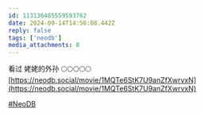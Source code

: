 ```yaml
---
id: 113136485559593762
date: 2024-09-14T14:56:08.442Z
reply: false
tags: ['neodb']
media_attachments: 0
---
```


看过 姥姥的外孙 🌕🌕🌕🌕🌕   
[https://neodb.social/movie/1MQTe6StK7U9anZfXwrvxN](https://neodb.social/movie/1MQTe6StK7U9anZfXwrvxN)

[#NeoDB](https://e5n.cc/tags/NeoDB)

